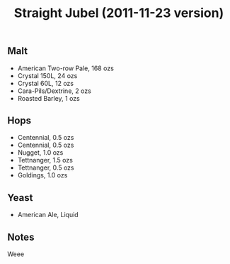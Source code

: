﻿---
layout: post
title: Straight Jubel (2011-11-23 version)
tags: [ beer ]
---
## Malt
-  American Two-row Pale, 168 ozs
-  Crystal 150L, 24 ozs
-  Crystal 60L, 12 ozs
-  Cara-Pils/Dextrine, 2 ozs
-  Roasted Barley, 1 ozs
## Hops
-  Centennial, 0.5 ozs
-  Centennial, 0.5 ozs
-  Nugget, 1.0 ozs
-  Tettnanger, 1.5 ozs
-  Tettnanger, 0.5 ozs
-  Goldings, 1.0 ozs
## Yeast
-  American Ale, Liquid
## Notes
Weee
